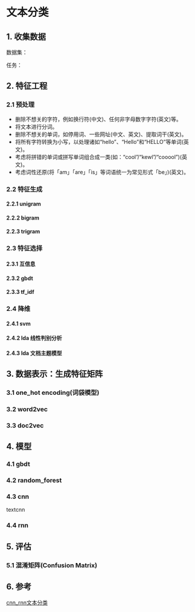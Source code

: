 # 文本分类

## 1. 收集数据

数据集：

任务：

## 2. 特征工程

### 2.1 预处理

* 删除不想关的字符，例如换行符(中文)、任何非字母数字字符(英文)等。
* 将文本进行分词。
* 删除不想关的单词，如停用词、一些网址(中文、英文)、提取词干(英文)。
* 将所有字符转换为小写，以处理诸如“hello”、“Hello”和“HELLO”等单词(英文)。
* 考虑将拼错的单词或拼写单词组合成一类(如：“cool”/“kewl”/“cooool”)(英文)。
* 考虑词性还原(将「am」「are」「is」等词语统一为常见形式「be」)(英文)。

### 2.2 特征生成

#### 2.2.1 unigram

#### 2.2.2 bigram

#### 2.2.3 trigram

### 2.3 特征选择

#### 2.3.1 互信息

#### 2.3.2 gbdt

#### 2.3.3 tf\_idf

### 2.4 降维

#### 2.4.1 svm

#### 2.4.2 lda 线性判别分析

#### 2.4.3 lda 文档主题模型

## 3. 数据表示：生成特征矩阵

### 3.1 one\_hot encoding(词袋模型)

### 3.2 word2vec

### 3.3 doc2vec

## 4. 模型

### 4.1 gbdt

### 4.2 random\_forest

### 4.3 cnn

textcnn

### 4.4 rnn

## 5. 评估

### 5.1 混淆矩阵(Confusion Matrix)

## 6. 参考

[cnn\_rnn文本分类](https://github.com/gaussic/text-classification-cnn-rnn)
